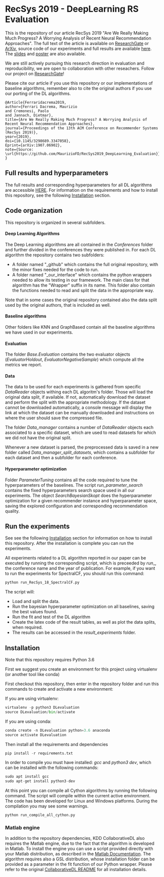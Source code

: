 # RecSys 2019 - DeepLearning RS Evaluation

This is the repository of our article RecSys 2019 "Are We Really Making Much Progress? A Worrying Analysis of Recent Neural Recommendation Approaches".
The full text of the article is available on [ResearchGate](https://www.researchgate.net/publication/334506947_Are_We_Really_Making_Much_Progress_A_Worrying_Analysis_of_Recent_Neural_Recommendation_Approaches) or [ArXiv](https://arxiv.org/abs/1907.06902), source code of our experiments and full results are available [here](https://github.com/MaurizioFD/RecSys2019_DeepLearning_Evaluation).
The [slides](Slides/RecSys2019_DeepLearning_Evaluation_Slides.pdf) and [poster](Slides/RecSys2019_DeepLearning_Evaluation_Poster.pdf) are also available.

We are still actively pursuing this research direction in evaluation and reproducibility, we are open to collaboration with other reseachers. Follow our project on [ResearchGate](https://www.researchgate.net/project/Recommender-systems-reproducibility-and-evaluation)!

Please cite our article if you use this repository or our implementations of baseline algorithms, remember also to cite the original authors if you use our porting of the DL algorithms.

```
@Article{Ferraridacrema2019,
author={Ferrari Dacrema, Maurizio
and Cremonesi, Paolo
and Jannach, Dietmar},
title={Are We Really Making Much Progress? A Worrying Analysis of Recent Neural Recommendation Approaches},
journal={Proceedings of the 13th ACM Conference on Recommender Systems (RecSys 2019)},
year={2019},
doi={10.1145/3298689.3347058},
Eprint={arXiv:1907.06902},
note={Source: \url{https://github.com/MaurizioFD/RecSys2019_DeepLearning_Evaluation}},
}
```


## Full results and hyperparameters
The full results and corresponding hyperparameters for all DL algorithms are accessible [HERE](FULL_RESULTS.md).
For information on the requirements and how to install this repository, see the following [Installation](#Installation) section.


## Code organization
This repository is organized in several subfolders.

#### Deep Learning Algorithms
The Deep Learning algorithms are all contained in the _Conferences_ folder and further divided in the conferences they were published in.
For each DL algorithm the repository contains two subfolders:
* A folder named "_github" which contains the full original repository, with the minor fixes needed for the code to run.
* A folder named "_our_interface" which contains the python wrappers needed to allow its testing in our framework. The main class for that algorithm has the "Wrapper" suffix in its name. This folder also contain the functions needed to read and split the data in the appropriate way.

Note that in some cases the original repository contained also the data split used by the original authors, that is included as well.

#### Baseline algorithms
Other folders like KNN and GraphBased contain all the baseline algorithms we have used in our experiments.

#### Evaluation
The folder _Base.Evaluation_ contains the two evaluator objects (_EvaluatorHoldout_, _EvaluatorNegativeSample_) which compute all the metrics we report.

#### Data
The data to be used for each experiments is gathered from specific _DataReader_ objects withing each DL algoritm's folder. 
Those will load the original data split, if available. If not, automatically download the dataset and perform the split with the appropriate methodology. If the dataset cannot be downloaded automatically, a console message will display the link at which the dataset can be manually downloaded and instructions on where the user should save the compressed file.

The folder _Data_manager_ contains a number of _DataReader_ objects each associated to a specific dataset, which are used to read datasets for which we did not have the original split. 

Whenever a new dataset is parsed, the preprocessed data is saved in a new folder called _Data_manager_split_datasets_, which contains a subfolder for each dataset and then a subfolder for each conference.

#### Hyperparameter optimization
Folder _ParameterTuning_ contains all the code required to tune the hyperparameters of the baselines. The script _run_parameter_search_ contains the fixed hyperparameters search space used in all our experiments.
The object _SearchBayesianSkopt_ does the hyperparameter optimization for a given recommender instance and hyperparameter space, saving the explored configuration and corresponding recommendation quality. 




## Run the experiments

See see the following [Installation](#Installation) section for information on how to install this repository.
After the installation is complete you can run the experiments.


All experiments related to a DL algorithm reported in our paper can be executed by running the corresponding script, which is preceeded by _run__, the conference name and the year of publication.
For example, if you want to run the experiments for SpectralCF, you should run this command:
```Python
python run_RecSys_18_SpectralCF.py
```

The script will:
* Load and split the data.
* Run the bayesian hyperparameter optimization on all baselines, saving the best values found.
* Run the fit and test of the DL algorithm
* Create the latex code of the result tables, as well as plot the data splits, when required. 
* The results can be accessed in the _result_experiments_ folder.






## Installation

Note that this repository requires Python 3.6

First we suggest you create an environment for this project using virtualenv (or another tool like conda)

First checkout this repository, then enter in the repository folder and run this commands to create and activate a new environment:

If you are using virtualenv:
```Python
virtualenv -p python3 DLevaluation
source DLevaluation/bin/activate
```
If you are using conda:
```Python
conda create -n DLevaluation python=3.6 anaconda
source activate DLevaluation
```

Then install all the requirements and dependencies
```Python
pip install -r requirements.txt
```

In order to compile you must have installed: _gcc_ and _python3 dev_, which can be installed with the following commands:
```Python
sudo apt install gcc 
sudo apt-get install python3-dev
```

At this point you can compile all Cython algorithms by running the following command. The script will compile within the current active environment. The code has been developed for Linux and Windows platforms. During the compilation you may see some warnings. 
 
```Python
python run_compile_all_cython.py
```

### Matlab engine
In addition to the repository dependencies, KDD CollaborativeDL also requires the Matlab engine, due to the fact that the algorithm is developed in Matlab. 
To install the engine you can use a script provided directly with your Matlab distribution, as described in the [Matlab Documentation](https://www.mathworks.com/help/matlab/matlab_external/install-the-matlab-engine-for-python.html).
The algorithm requires also a GSL distribution, whose installation folder can be provided as a parameter in the fit function of our Python wrapper. Please refer to the original [CollaborativeDL README](Conferences/KDD/CollaborativeDL_github_matlab/README.md) for all installation details.

 